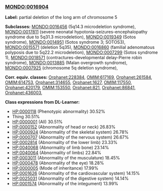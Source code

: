 
### [MONDO:0016904](http://purl.obolibrary.org/obo/MONDO_0016904)
**Label:** partial deletion of the long arm of chromosome 5

**Subclasses:** [MONDO:0016456](http://purl.obolibrary.org/obo/MONDO_0016456) (5q14.3 microdeletion syndrome), [MONDO:0017811](http://purl.obolibrary.org/obo/MONDO_0017811) (severe neonatal hypotonia-seizures-encephalopathy syndrome due to 5q31.3 microdeletion), [MONDO:0019349](http://purl.obolibrary.org/obo/MONDO_0019349) (Sotos syndrome), [MONDO:0014951](http://purl.obolibrary.org/obo/MONDO_0014951) (Sotos syndrome 3; SOTOS3), [MONDO:0015571](http://purl.obolibrary.org/obo/MONDO_0015571) (deletion 5q35), [MONDO:0016860](http://purl.obolibrary.org/obo/MONDO_0016860) (familial adenomatous polyposis due to 5q22.2 microdeletion), [MONDO:0007299](http://purl.obolibrary.org/obo/MONDO_0007299) (Sotos syndrome 1), [MONDO:0018571](http://purl.obolibrary.org/obo/MONDO_0018571) (contractures-developmental delay-Pierre robin syndrome), [MONDO:0013885](http://purl.obolibrary.org/obo/MONDO_0013885) (Malan overgrowth syndrome), [MONDO:0007925](http://purl.obolibrary.org/obo/MONDO_0007925) (chromosome 5q deletion syndrome), 

**Corr. equiv. classes:** [Orphanet:228384](http://www.orpha.net/ORDO/Orphanet_228384), [OMIM:617169](http://purl.obolibrary.org/obo/OMIM_617169), [Orphanet:261584](http://www.orpha.net/ORDO/Orphanet_261584), [OMIM:614753](http://purl.obolibrary.org/obo/OMIM_614753), [Orphanet:314655](http://www.orpha.net/ORDO/Orphanet_314655), [Orphanet:1627](http://www.orpha.net/ORDO/Orphanet_1627), [OMIM:117550](http://purl.obolibrary.org/obo/OMIM_117550), [Orphanet:420179](http://www.orpha.net/ORDO/Orphanet_420179), [OMIM:153550](http://purl.obolibrary.org/obo/OMIM_153550), [Orphanet:821](http://www.orpha.net/ORDO/Orphanet_821), [Orphanet:86841](http://www.orpha.net/ORDO/Orphanet_86841), [Orphanet:436003](http://www.orpha.net/ORDO/Orphanet_436003), 

**Class expressions from DL-Learner:**

- [HP:0000118](http://purl.obolibrary.org/obo/HP_0000118) (Phenotypic abnormality) 30.52%
- Thing 30.51%
- [HP:0000001](http://purl.obolibrary.org/obo/HP_0000001) (All) 30.51%
- [HP:0000152](http://purl.obolibrary.org/obo/HP_0000152) (Abnormality of head or neck) 26.83%
- [HP:0000924](http://purl.obolibrary.org/obo/HP_0000924) (Abnormality of the skeletal system) 26.78%
- [HP:0000707](http://purl.obolibrary.org/obo/HP_0000707) (Abnormality of the nervous system) 26.67%
- [HP:0002814](http://purl.obolibrary.org/obo/HP_0002814) (Abnormality of the lower limb) 23.33%
- [HP:0040068](http://purl.obolibrary.org/obo/HP_0040068) (Abnormality of limb bone) 23.14%
- [HP:0040064](http://purl.obolibrary.org/obo/HP_0040064) (Abnormality of limbs) 22.84%
- [HP:0003011](http://purl.obolibrary.org/obo/HP_0003011) (Abnormality of the musculature) 18.45%
- [HP:0000478](http://purl.obolibrary.org/obo/HP_0000478) (Abnormality of the eye) 18.28%
- [HP:0000005](http://purl.obolibrary.org/obo/HP_0000005) (Mode of inheritance) 17.99%
- [HP:0001626](http://purl.obolibrary.org/obo/HP_0001626) (Abnormality of the cardiovascular system) 14.15%
- [HP:0025031](http://purl.obolibrary.org/obo/HP_0025031) (Abnormality of the digestive system) 14.14%
- [HP:0001574](http://purl.obolibrary.org/obo/HP_0001574) (Abnormality of the integument) 13.99%


